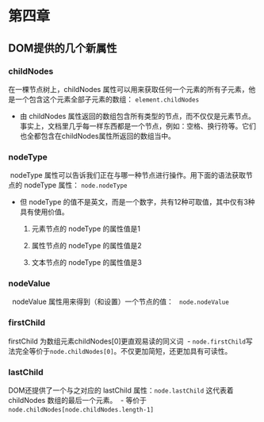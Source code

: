 # 第四章

## DOM提供的几个新属性

### childNodes

  在一棵节点树上，childNodes 属性可以用来获取任何一个元素的所有子元素，他是一个包含这个元素全部子元素的数组：
  <code>element.childNodes</code>
  - 由 childNodes 属性返回的数组包含所有类型的节点，而不仅仅是元素节点。事实上，文档里几乎每一样东西都是一个节点，例如：空格、换行符等。它们也全都包含在childNodes属性所返回的数组当中。

### nodeType

  nodeType 属性可以告诉我们正在与哪一种节点进行操作。用下面的语法获取节点的 nodeType 属性：
  <code>node.nodeType</code>
  - 但 nodeType 的值不是英文，而是一个数字，共有12种可取值，其中仅有3种具有使用价值。

    1.  元素节点的 nodeType 的属性值是1
  
    2.  属性节点的 nodeType 的属性值是2
  
    3.  文本节点的 nodeType 的属性值是3

### nodeValue

   nodeValue 属性用来得到（和设置）一个节点的值：
   <code>node.nodeValue</code>

### firstChild

  firstChild 为数组元素childNodes[0]更直观易读的同义词
  - <code>node.firstChild</code>写法完全等价于<code>node.childNodes[0]</code>。不仅更加简短，还更加具有可读性。

### lastChild

  DOM还提供了一个与之对应的 lastChild 属性：<code>node.lastChild</code> 这代表着 childNodes 数组的最后一个元素。
  - 等价于<code>node.childNodes[node.childNodes.length-1]</code>
  
